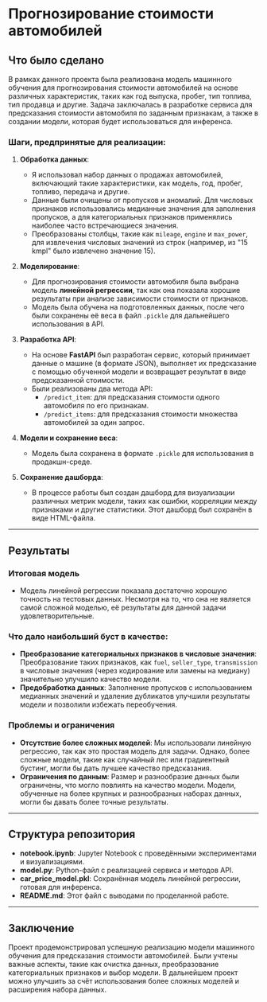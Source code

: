 
# Прогнозирование стоимости автомобилей

## Что было сделано

В рамках данного проекта была реализована модель машинного обучения для прогнозирования стоимости автомобилей на основе различных характеристик, таких как год выпуска, пробег, тип топлива, тип продавца и другие. Задача заключалась в разработке сервиса для предсказания стоимости автомобиля по заданным признакам, а также в создании модели, которая будет использоваться для инференса.

### Шаги, предпринятые для реализации:

1. **Обработка данных**:
   - Я использовал набор данных о продажах автомобилей, включающий такие характеристики, как модель, год, пробег, топливо, передача и другие.
   - Данные были очищены от пропусков и аномалий. Для числовых признаков использовались медианные значения для заполнения пропусков, а для категориальных признаков применялись наиболее часто встречающиеся значения.
   - Преобразованы столбцы, такие как `mileage`, `engine` и `max_power`, для извлечения числовых значений из строк (например, из "15 kmpl" было извлечено значение 15).

2. **Моделирование**:
   - Для прогнозирования стоимости автомобиля была выбрана модель **линейной регрессии**, так как она показала хорошие результаты при анализе зависимости стоимости от признаков.
   - Модель была обучена на подготовленных данных, после чего были сохранены её веса в файл `.pickle` для дальнейшего использования в API.

3. **Разработка API**:
   - На основе **FastAPI** был разработан сервис, который принимает данные о машине (в формате JSON), выполняет их предсказание с помощью обученной модели и возвращает результат в виде предсказанной стоимости.
   - Были реализованы два метода API:
     - `/predict_item`: для предсказания стоимости одного автомобиля по его признакам.
     - `/predict_items`: для предсказания стоимости множества автомобилей за один запрос.

4. **Модели и сохранение веса**:
   - Модель была сохранена в формате `.pickle` для использования в продакшн-среде.

5. **Сохранение дашборда**:
   - В процессе работы был создан дашборд для визуализации различных метрик модели, таких как ошибки, корреляции между признаками и другие статистики. Этот дашборд был сохранён в виде HTML-файла.

---

## Результаты

### Итоговая модель

- Модель линейной регрессии показала достаточно хорошую точность на тестовых данных. Несмотря на то, что она не является самой сложной моделью, её результаты для данной задачи удовлетворительные.

### Что дало наибольший буст в качестве:

- **Преобразование категориальных признаков в числовые значения**: Преобразование таких признаков, как `fuel`, `seller_type`, `transmission` в числовые значения (через кодирование или замены на медиану) значительно улучшило качество модели.
- **Предобработка данных**: Заполнение пропусков с использованием медианных значений и удаление дубликатов улучшили результаты модели и позволили избежать переобучения.

### Проблемы и ограничения

- **Отсутствие более сложных моделей**: Мы использовали линейную регрессию, так как это простая модель для задачи. Однако, более сложные модели, такие как случайный лес или градиентный бустинг, могли бы дать лучшее качество предсказания.
- **Ограничения по данным**: Размер и разнообразие данных были ограничены, что могло повлиять на качество модели. Модели, обученные на более крупных и разнообразных наборах данных, могли бы давать более точные результаты.

---

## Структура репозитория

- **notebook.ipynb**: Jupyter Notebook с проведёнными экспериментами и визуализациями.
- **model.py**: Python-файл с реализацией сервиса и методов API.
- **car_price_model.pkl**: Сохранённая модель линейной регрессии, готовая для инференса.
- **README.md**: Этот файл с выводами по проделанной работе.

---

## Заключение

Проект продемонстрировал успешную реализацию модели машинного обучения для предсказания стоимости автомобилей. Были учтены важные аспекты, такие как очистка данных, преобразование категориальных признаков и выбор модели. В дальнейшем проект можно улучшить за счёт использования более сложных моделей и расширения набора данных.

